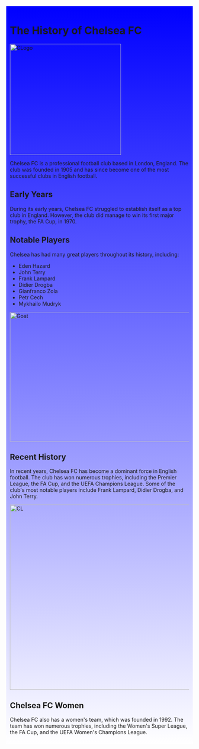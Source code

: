 <div style="background: linear-gradient(to bottom, blue, white); padding: 10px;">

# The History of Chelsea FC

<img src="https://upload.wikimedia.org/wikipedia/en/thumb/c/cc/Chelsea_FC.svg/1200px-Chelsea_FC.svg.png" alt="CLogo" width="300" height="300"/>

Chelsea FC is a professional football club based in London, England. The club was founded in 1905 and has since become one of the most successful clubs in English football.

## Early Years

During its early years, Chelsea FC struggled to establish itself as a top club in England. However, the club did manage to win its first major trophy, the FA Cup, in 1970.

## Notable Players
Chelsea has had many great players throughout its history, including:
* Eden Hazard
* John Terry
* Frank Lampard
* Didier Drogba
* Gianfranco Zola
* Petr Cech
* Mykhailo Mudryk

<img src="https://www.gbnews.com/media-library/mykhailo-mudryk-chelsea-arsenal.jpg?id=50244976&width=1200&height=800&quality=90&coordinates=2%2C0%2C0%2C0" alt="Goat" width="500" height="350"/>


## Recent History

In recent years, Chelsea FC has become a dominant force in English football. The club has won numerous trophies, including the Premier League, the FA Cup, and the UEFA Champions League. Some of the club's most notable players include Frank Lampard, Didier Drogba, and John Terry.

<img src="https://static01.nyt.com/images/2021/05/29/sports/29chelseatrophy/merlin_188486415_c93c99d1-7585-47c6-9be1-2af2c7693dc9-mediumSquareAt3X.jpg" alt="CL" width="500" height="500"/>

## Chelsea FC Women

Chelsea FC also has a women's team, which was founded in 1992. The team has won numerous trophies, including the Women's Super League, the FA Cup, and the UEFA Women's Champions League.

